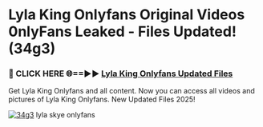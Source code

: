 # Lyla King Onlyfans Original Videos 0nlyFans Leaked - Files Updated! (34g3)

<h3>🔴 CLICK HERE 🌐==►► <a href="https://tinyurl.com/2wckxsce" rel="nofollow">Lyla King Onlyfans Updated Files</a></h3>

Get Lyla King Onlyfans and all content. Now you can access all videos and pictures of Lyla King Onlyfans. New Updated Files 2025!

[![34g3](https://i.imgur.com/AFduVYN.gif)](https://tinyurl.com/2wckxsce)
lyla skye onlyfans